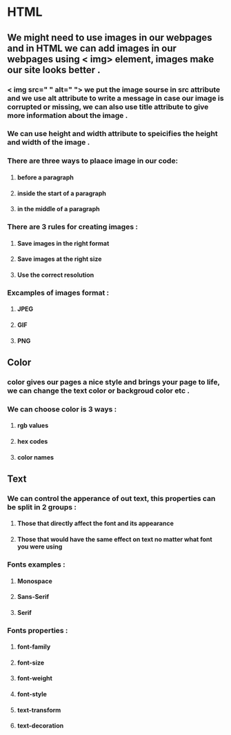# HTML
## We might need to use images in our webpages and in HTML we can add images in our webpages using < img> element, images make our site looks better . 

### < img src="  " alt="   ">  we put the image sourse in src attribute and we use alt attribute to write a message in case our image is corrupted or missing, we can also use title attribute to give more information about the image . 

### We can use height and width attribute to speicifies the height and width of the image . 

### There are three ways to plaace image in our code:
1. #### before a paragraph
2. #### inside the start of a paragraph
3. #### in the middle of a paragraph

### There are 3 rules for creating images : 
1. #### Save images in the right format
2. #### Save images at the right size
3. #### Use the correct resolution

### Excamples of images format : 
1. #### JPEG
2. #### GIF
3. #### PNG

## Color
### color gives our pages a nice style and brings your page to life, we can change the text color or backgroud color etc .
### We can choose color is 3 ways : 
1. #### rgb values
2. #### hex codes
3. #### color names

## Text 
### We can control the apperance of out text, this properties can be split in 2 groups : 
1. #### Those that directly affect the font and its appearance
2. #### Those that would have the same effect on text no matter what font you were using

### Fonts examples :
1. #### Monospace
2. #### Sans-Serif
3. #### Serif

### Fonts properties : 
1. #### font-family
2. #### font-size
3. #### font-weight
4. #### font-style
5. #### text-transform
6. #### text-decoration

